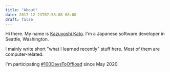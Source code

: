 ```yaml
---
title: "About"
date: 2017-12-23T07:58:08-08:00
draft: false
---
```


Hi there. My name is [Kazuyoshi Kato](https://8-p.info/me/).
I'm a Japanese software developer in Seattle, Washington.

I mainly write short "what I learned recently" stuff here. Most of them are computer-related.

I'm participating [#100DaysToOffload](https://100daystooffload.com/) since May 2020.
